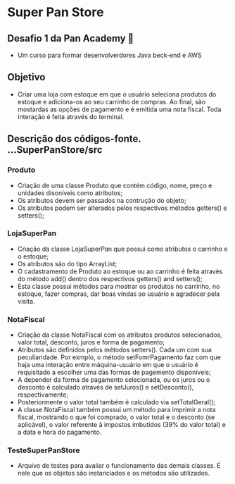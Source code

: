 # Super Pan Store 
## Desafio 1 da Pan Academy 🚀
- Um curso para formar desenvolverdores Java beck-end e AWS

## Objetivo
 - Criar uma loja com estoque em que o usuário seleciona produtos do estoque e adiciona-os ao seu 
carrinho de compras. Ao final, são mostardas as opções de pagamento e é emitida uma nota fiscal. 
Toda interação é feita através do terminal.

## Descrição dos códigos-fonte. ...SuperPanStore/src
### Produto
- Criação de uma classe Produto que contém código, nome, preço e unidades disoníveis como atributos;
- Os atributos devem ser passados na contrução do objeto;
- Os atributos podem ser alterados pelos respectivos métodos getters() e setters();

### LojaSuperPan
- Criação da classe LojaSuperPan que possui como atributos o carrinho e o estoque;
- Os atributos são do tipo ArrayList<Produto>;
- O cadastramento de Produto ao estoque ou ao carrinho é feita através do método add() dentro dos respectivos getters() and setters();
- Esta classe possui métodos para mostrar os produtos no carrinho, no estoque, fazer compras, dar boas vindas ao usuário e agradecer pela visita.

### NotaFiscal
- Criação da classe NotaFiscal com os atributos produtos selecionados, valor total, desconto, juros e forma de pagamento;
- Atributos são definidos pelos métodos setters(). Cada um com sua peculiaridade. Por exmplo, o método setFomrPagamento faz
com que haja uma interação entre máquina-usuário em que o usuário é requisitado a escolher uma das formas de pagemento disponíveis;
- A depender da forma de pagamento selecionada, ou os juros ou o desconto é calculado através de setJuros() e setDesconto(), respectivamente;
- Posteriormente o valor total também é calculado via setTotalGeral();
- A classe NotaFiscal também possui um método para imprimir a nota fiscal, mostrando o que foi comprado, o valor total e o desconto (se aplicável),
o valor referente à impostos imbutidos (39% do valor total) e a data e hora do pagamento.

### TesteSuperPanStore
- Arquivo de testes para avaliar o funcionamento das demais classes. É nele que os objetos são instanciados e os métodos são utilizados.
 
